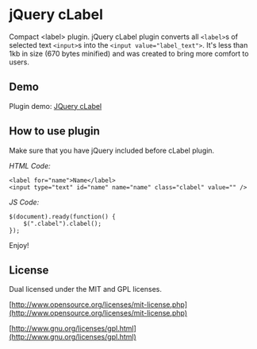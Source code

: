 # jQuery cLabel

Compact &lt;label&gt; plugin.
jQuery cLabel plugin converts all `<label>`s of selected text
`<input>`s into the `<input value="label_text">`.
It's less than 1kb in size (670 bytes minified) and was created to bring 
more comfort to users.

## Demo

Plugin demo: [JQuery cLabel](http://lab.aam.me/jquery/clabel/#demo)

## How to use plugin

Make sure that you have jQuery included before cLabel plugin.

*HTML Code:*

    <label for="name">Name</label>
    <input type="text" id="name" name="name" class="clabel" value="" />


*JS Code:*

    $(document).ready(function() {
        $(".clabel").clabel();
    });

Enjoy!

## License

Dual licensed under the MIT and GPL licenses.

[http://www.opensource.org/licenses/mit-license.php](http://www.opensource.org/licenses/mit-license.php)  

[http://www.gnu.org/licenses/gpl.html](http://www.gnu.org/licenses/gpl.html)
